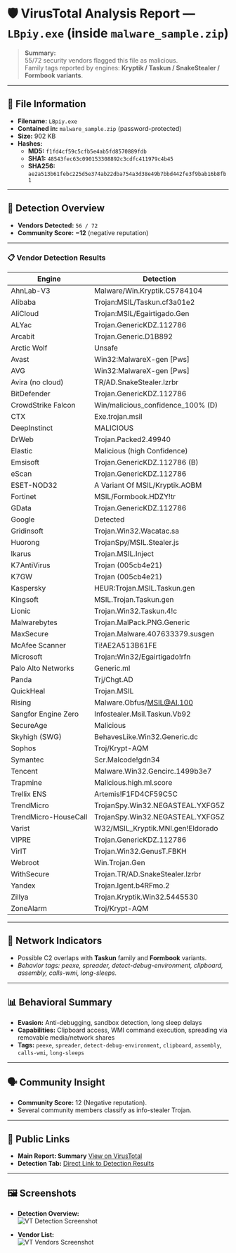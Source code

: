 # 🛡️ VirusTotal Analysis Report — `LBpiy.exe` (inside `malware_sample.zip`)

> **Summary:**  
> 55/72 security vendors flagged this file as malicious.  
> Family tags reported by engines: **Kryptik / Taskun / SnakeStealer / Formbook variants**.

---

## 📁 File Information

- **Filename:** `LBpiy.exe`
- **Contained in:** `malware_sample.zip` (password-protected)
- **Size:** 902 KB
- **Hashes:**
  - **MD5:** `f1fd4cf59c5cfb5e4ab5fd8570889fdb`
  - **SHA1:** `48543fec63c090153308892c3cdfc411979c4b45`
  - **SHA256:** `ae2a513b61febc225d5e374ab22dba754a3d38e49b7bbd442fe3f9bab16b8fb1`

---

## 🧪 Detection Overview

- **Vendors Detected:** `56 / 72`  
- **Community Score:** **−12** (negative reputation)

---

### 📋 Vendor Detection Results

| **Engine** | **Detection** |
|---|---|
| AhnLab-V3 | Malware/Win.Kryptik.C5784104 |
| Alibaba | Trojan:MSIL/Taskun.cf3a01e2 |
| AliCloud | Trojan:MSIL/Egairtigado.Gen |
| ALYac | Trojan.GenericKDZ.112786 |
| Arcabit | Trojan.Generic.D1B892 |
| Arctic Wolf | Unsafe |
| Avast | Win32:MalwareX-gen [Pws] |
| AVG | Win32:MalwareX-gen [Pws] |
| Avira (no cloud) | TR/AD.SnakeStealer.lzrbr |
| BitDefender | Trojan.GenericKDZ.112786 |
| CrowdStrike Falcon | Win/malicious_confidence_100% (D) |
| CTX | Exe.trojan.msil |
| DeepInstinct | MALICIOUS |
| DrWeb | Trojan.Packed2.49940 |
| Elastic | Malicious (high Confidence) |
| Emsisoft | Trojan.GenericKDZ.112786 (B) |
| eScan | Trojan.GenericKDZ.112786 |
| ESET-NOD32 | A Variant Of MSIL/Kryptik.AOBM |
| Fortinet | MSIL/Formbook.HDZY!tr |
| GData | Trojan.GenericKDZ.112786 |
| Google | Detected |
| Gridinsoft | Trojan.Win32.Wacatac.sa |
| Huorong | TrojanSpy/MSIL.Stealer.js |
| Ikarus | Trojan.MSIL.Inject |
| K7AntiVirus | Trojan (005cb4e21) |
| K7GW | Trojan (005cb4e21) |
| Kaspersky | HEUR:Trojan.MSIL.Taskun.gen |
| Kingsoft | MSIL.Trojan.Taskun.gen |
| Lionic | Trojan.Win32.Taskun.4!c |
| Malwarebytes | Trojan.MalPack.PNG.Generic |
| MaxSecure | Trojan.Malware.407633379.susgen |
| McAfee Scanner | Ti!AE2A513B61FE |
| Microsoft | Trojan:Win32/Egairtigado!rfn |
| Palo Alto Networks | Generic.ml |
| Panda | Trj/Chgt.AD |
| QuickHeal | Trojan.MSIL |
| Rising | Malware.Obfus/MSIL@AI.100 |
| Sangfor Engine Zero | Infostealer.Msil.Taskun.Vb92 |
| SecureAge | Malicious |
| Skyhigh (SWG) | BehavesLike.Win32.Generic.dc |
| Sophos | Troj/Krypt-AQM |
| Symantec | Scr.Malcode!gdn34 |
| Tencent | Malware.Win32.Gencirc.1499b3e7 |
| Trapmine | Malicious.high.ml.score |
| Trellix ENS | Artemis!F1FD4CF59C5C |
| TrendMicro | TrojanSpy.Win32.NEGASTEAL.YXFG5Z |
| TrendMicro-HouseCall | TrojanSpy.Win32.NEGASTEAL.YXFG5Z |
| Varist | W32/MSIL_Kryptik.MNI.gen!Eldorado |
| VIPRE | Trojan.GenericKDZ.112786 |
| VirIT | Trojan.Win32.GenusT.FBKH |
| Webroot | Win.Trojan.Gen |
| WithSecure | Trojan.TR/AD.SnakeStealer.lzrbr |
| Yandex | Trojan.Igent.b4RFmo.2 |
| Zillya | Trojan.Kryptik.Win32.5445530 |
| ZoneAlarm | Troj/Krypt-AQM |



---

## 📡 Network Indicators

- Possible C2 overlaps with **Taskun** family and **Formbook** variants.  
- *Behavior tags: peexe, spreader, detect-debug-environment, clipboard, assembly, calls-wmi, long-sleeps.*

---

## 📊 Behavioral Summary

- **Evasion:** Anti-debugging, sandbox detection, long sleep delays  
- **Capabilities:** Clipboard access, WMI command execution, spreading via removable media/network shares  
- **Tags:** `peexe`, `spreader`, `detect-debug-environment`, `clipboard`, `assembly`, `calls-wmi`, `long-sleeps`

---

## 🗣️ Community Insight

- **Community Score:** 12 (Negative reputation). 
- Several community members classify as info-stealer Trojan.
---

## 🔐 Public Links

- **Main Report: Summary** [View on VirusTotal](https://www.virustotal.com/gui/file/ae2a513b61febc225d5e374ab22dba754a3d38e49b7bbd442fe3f9bab16b8fb1/summary)  
- **Detection Tab:** [Direct Link to Detection Results](https://www.virustotal.com/gui/file/ae2a513b61febc225d5e374ab22dba754a3d38e49b7bbd442fe3f9bab16b8fb1/detection)

---

## 🖼️ Screenshots

- **Detection Overview:**  
  ![VT Detection Screenshot](vt_detection.png)

- **Vendor List:**  
  ![VT Vendors Screenshot](vt_vendors.png)



